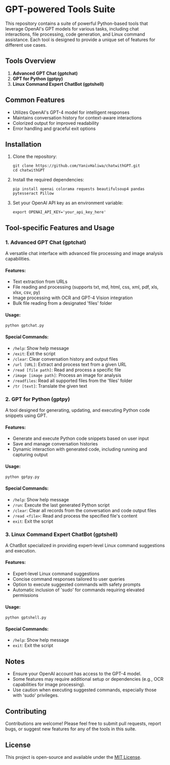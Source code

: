 # GPT-powered Tools Suite

This repository contains a suite of powerful Python-based tools that leverage OpenAI's GPT models for various tasks, including chat interactions, file processing, code generation, and Linux command assistance. Each tool is designed to provide a unique set of features for different use cases.

## Tools Overview

1. **Advanced GPT Chat (gptchat)**
2. **GPT for Python (gptpy)**
3. **Linux Command Expert ChatBot (gptshell)**

## Common Features

- Utilizes OpenAI's GPT-4 model for intelligent responses
- Maintains conversation history for context-aware interactions
- Colorized output for improved readability
- Error handling and graceful exit options

## Installation

1. Clone the repository:
   ```
   git clone https://github.com/YanivHaliwa/chatwithGPT.git
   cd chatwithGPT
   ```

2. Install the required dependencies:
   ```
   pip install openai colorama requests beautifulsoup4 pandas pytesseract Pillow
   ```

3. Set your OpenAI API key as an environment variable:
   ```
   export OPENAI_API_KEY='your_api_key_here'
   ```

## Tool-specific Features and Usage

### 1. Advanced GPT Chat (gptchat)

A versatile chat interface with advanced file processing and image analysis capabilities.

#### Features:
- Text extraction from URLs
- File reading and processing (supports txt, md, html, css, xml, pdf, xls, xlsx, csv, py)
- Image processing with OCR and GPT-4 Vision integration
- Bulk file reading from a designated 'files' folder

#### Usage:
```
python gptchat.py
```

#### Special Commands:
- `/help`: Show help message
- `/exit`: Exit the script
- `/clear`: Clear conversation history and output files
- `/url [URL]`: Extract and process text from a given URL
- `/read [file path]`: Read and process a specific file
- `/image [image path]`: Process an image for analysis
- `/readfiles`: Read all supported files from the 'files' folder
- `/tr [text]`: Translate the given text

### 2. GPT for Python (gptpy)

A tool designed for generating, updating, and executing Python code snippets using GPT.

#### Features:
- Generate and execute Python code snippets based on user input
- Save and manage conversation histories
- Dynamic interaction with generated code, including running and capturing output

#### Usage:
```
python gptpy.py
```

#### Special Commands:
- `/help`: Show help message
- `/run`: Execute the last generated Python script
- `/clear`: Clear all records from the conversation and code output files
- `/read <file>`: Read and process the specified file's content
- `exit`: Exit the script

### 3. Linux Command Expert ChatBot (gptshell)

A ChatBot specialized in providing expert-level Linux command suggestions and execution.

#### Features:
- Expert-level Linux command suggestions
- Concise command responses tailored to user queries
- Option to execute suggested commands with safety prompts
- Automatic inclusion of 'sudo' for commands requiring elevated permissions

#### Usage:
```
python gptshell.py
```

#### Special Commands:
- `/help`: Show help message
- `exit`: Exit the script

## Notes

- Ensure your OpenAI account has access to the GPT-4 model.
- Some features may require additional setup or dependencies (e.g., OCR capabilities for image processing).
- Use caution when executing suggested commands, especially those with 'sudo' privileges.

## Contributing

Contributions are welcome! Please feel free to submit pull requests, report bugs, or suggest new features for any of the tools in this suite.

## License

This project is open-source and available under the [MIT License](LICENSE).